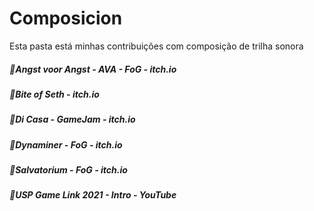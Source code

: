 # Composicion
Esta pasta está minhas contribuições com composição de trilha sonora

##### 🎼Angst voor Angst - AVA - FoG - itch.io
##### 🎼Bite of Seth - itch.io
##### 🎼Di Casa - GameJam - itch.io
##### 🎼Dynaminer - FoG - itch.io
##### 🎼Salvatorium - FoG - itch.io
##### 🎼USP Game Link 2021 - Intro - YouTube

